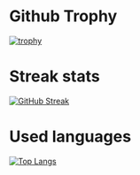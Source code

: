 # Github Trophy
[![trophy](https://github-profile-trophy.vercel.app/?username=NikitaZotov)](https://github.com/NikitaZotov/github-profile-trophy)

# Streak stats
[![GitHub Streak](https://github-readme-streak-stats.herokuapp.com/?user=NikitaZotov)](https://git.io/streak-stats)

# Used languages
[![Top Langs](https://github-readme-stats.vercel.app/api/top-langs/?username=NikitaZotov&layout=compact)](https://github.com/anuraghazra/github-readme-stats)
